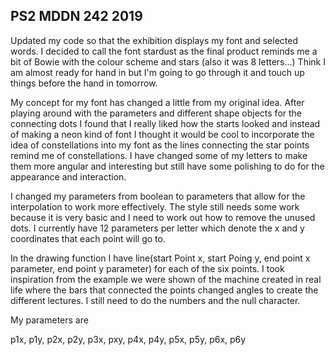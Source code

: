 ## PS2 MDDN 242 2019

Updated my code so that the exhibition displays my font and selected words. I decided to call the font stardust as the final product reminds me a bit of Bowie with the colour scheme and stars (also it was 8 letters...) Think I am almost ready for hand in but I'm going to go through it and touch up things before the hand in tomorrow.

My concept for my font has changed a little from my original idea. After playing around with the parameters and different shape objects for the connecting dots I found that I really liked how the starts looked and instead of making a neon kind of font I thought it would be cool to incorporate the idea of constellations into my font as the lines connecting the star points remind me of constellations. I have changed some of my letters to make them more angular and interesting but still have some polishing to do for the appearance and interaction. 


I changed my parameters from boolean to parameters that allow for the interpolation to work more effectively. The style still needs some work because it is very basic and I need to work out how to remove the unused dots. I currently have 12 parameters per letter which denote the x and y coordinates that each point will go to.

In the drawing function I have line(start Point x, start Poing y, end point x parameter, end point y parameter) for each of the six points. I took inspiration from the example we were shown of the machine created in real life where the bars that connected the points changed angles to create the different lectures. I still need to do the numbers and the null character. 

My parameters are 

p1x, p1y, p2x, p2y, p3x, pxy, p4x, p4y, p5x, p5y, p6x, p6y